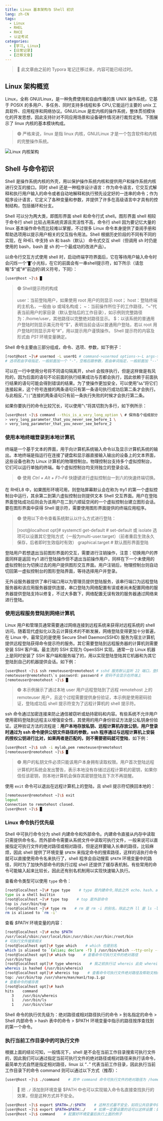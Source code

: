 ```yaml
---
title: Linux 基本架构与 Shell 初识
lang: zh-CN
tags: 
  - Linux
  - RHEL
  - RHCE
  - 认证考试
categories: 
  - [学习, Linux]
  - [日常记录]
  - [迁移文章]
---
```

> 🔴 此文章由之前的 Typora 笔记迁移过来，内容可能已经过时。

## Linux 架构概览

​Linux，全称 GNU/Linux，是一种免费使用和自由传播的类 UNIX 操作系统，它基于 POSIX 的多用户、多任务、同时支持多线程和多 CPU,它能运行主要的 unix 工具软件、应用程序和网络协议。GNU/Linux 是宏内核的操作系统，整体贯彻模块化的开发思想，因此支持针对不同应用场景和设备硬件情况进行裁剪定制。下图展示了 linux 内核的基本模块构成。

> 🟢 严格来说，linux 是指 linux 内核，GNU/Linux 才是一个包含软件和内核的完整操作系统。

![Linux 内核架构](images/linux/Linux-内核架构.png)

## Shell 与命令初识

​Shell 是操作系统内核的外壳，用以保护操作系统内核和提供用户和操作系统内核进行交互的接口。同时 shell 还是一种程序设计语言：作为命令语言，它交互式解释和执行用户输入的命令或者自动地解释和执行预先设定好的一连串的命令；作为程序设计语言，它定义了各种变量和参数，并提供了许多在高级语言中才具有的控制结构，包括循环和分支。

​Shell 可以分为两大类，即图形界面 shell 和命令行式 shell。图形界面 shell 相较于命令行 shell 比较占用系统资源且灵活性不高，命令行 shell 因为要记忆大量的 linux 基本操作命令而比较难以掌握，不过很多 Linux 命令本身提供了查阅手册和帮助选项用以提示用户相关的交互指令用法。Shell 根据历史阶段的不同有不同的实现，在 RHEL 中支持 sh 和 bash（默认） 命令式交互 shell（但调用 sh 时仍是使用的 bash，bash 是 sh 的一个最成功的改进产品）。

​以命令行交互方式使用 shell 时，启动终端字符界面后，它在等待用户输入命令时会闪烁一个“`█`”小光标，在它的前面会有一串shell提示符，如下所示（请忽略"$"或"#"前边的\\转义符号，下同）：

``` bash
[user@host ~]\$ █
```

> 🟢 Shell提示符的构成
> 
> user：当前登陆用户，如果使用 root 用户的则显示 root；
> host：登陆终端的主机名，一般由 ip 或域名构成；
> \~：当前操作所位于的工作路径，“\~”代表当前用户的家目录（默认登陆后的工作目录），如示例则完整路径为：/home/user，其他路径以完整绝对路径显示。
> \$：以该系统的普通用户登陆时则显示美元符号“\$”，表明当前会话以普通用户登陆，若以 root 用户登陆时则显示井号“#”，用以提示用户谨慎操作。
> Shell 提示符的内容及形式由 *PS1* 环境变量确定。

​Shell 命令主要由三部分组成，命令、选项、参数，如下例子：

``` bash
[root@host ~]\# usermod -L user01 # command->usermod options->-L args->user01
# 选项若由字母指定，一般前面加一个 "-"，空格后跟参数，若由单词指定，一般前面加 "--"，= 后跟参数
```

​可以在一行中使用分号将不同语句隔离开，shell 会按序执行，但是这样做是有风险的，因为后面的语句不论前面的执行结果成功与否都会执行，因此依赖于前面执行结果的语句可能会得到错误的结果。为了使操作更加安全，可以使用”`&&`“将它们连接起来，这个符号连接的两条语句只有第一条语句执行成功后第二条才会执行。与此相反，”`||`“连接的两条语句只有前一条执行失败的时候才会执行第二条。

​如果你要执行的命令比较冗长，可以使用”`\`“将其切割为多行，如下例所示：

``` bash
[user@host ~]\$ command --this_is_a_very_long_option \ # 保持各个组成部分完整，不要拆分
> very_long_parameter_that_you_never_see_before_1 \
> very_long_parameter_that_you_never_see_before_2
```

### 使用本地终端登录到本地计算机

​终端是一个基于文本的界面，用于向计算机系统输入命令以及显示计算机系统的输出。本地终端是指运行在连接了键盘和显示器直接输入输出的设备上的文本界面，这些设备也称为 Linux 计算机的物理控制台。物理控制台支持多个虚拟控制台，它们可以运行单独的终端。每个虚拟控制台均支持独立的登录会话。

> 🟢 使用 *Ctrl + Alt + F1~F6* 快捷键进行虚拟控制台一到六的快速终端切换。

在 RHEL8 中，如果图形环境可用，则登陆屏幕默认会在称为 tty1 的第一个虚拟控制台中运行，其余第二到第六虚拟控制台则提供文本 Shell 交互界面。用户在登陆界面登陆成功后则会为该用户在二到六顺延空闲的一个虚拟控制台建立图形会话。要在图形界面中获得 Shell 提示符，需要使用图形界面提供的终端应用程序。

> 🟢 使用以下命令查看系统默认以什么方式进行登陆：
> 
> [root@localhost opt]\# systemctl get-default # set-default 或 isolate 选项可以设置其它登陆方式（一般为multi-user.target）（前者重启生效永久保存，后者即时生效临时有效）
> graphical.target    # 默认图形界面登陆

​登陆用户若想退出当前图形界面的交互，需要进行注销操作，注意：切换用户的界面同样是返回 tty1 进行登陆操作但不退出当前操作用户，同样在下一个未使用的虚拟控制台为切换过去的用户提供图形交互界面。用户注销后，物理控制台则自动切回第一虚拟控制台的图形登陆界面，等待选择用户并登录。

​无外设服务器提供了串行端口用以为管理员提供登陆服务，该串行端口为远程登陆服务器和该应用服务器提供连接，串口登陆为网络配置有误或者尚未配置网络的服务器提供登陆支持以修复，不过大多数下，网络配置无误有效的服务器通过网络来进行登陆。

### 使用远程服务登陆到网络计算机

​Linux 用户和管理员通常需要通过网络连接到远程系统来获得对远程系统的 shell 访问。随着现代虚拟化以及云计算技术的不断发展，网络登陆变得更加十分普遍，在 Linux 中，最常见的是使用 Secure Shell Daemon(SSHD) 服务为宿主计算机提供远程登陆获得命令提示符的服务。其它需要登陆到远程服务器的计算机则需要安装 SSH 客户端。最主流的 SSH 实现为 OpenSSH 实现。通常一台 Linux 机器上是同时安装了 SSH 客户端和服务端了的，用以实现登陆登陆其它机器和为其它登陆到自己的机器提供会话。如下例：

``` bash
[user@host ~]\$ ssh remoteuser@remotehost # sshd 服务默认监听 22 端口，登陆时不指定的话客户端默认去连 22
remoteuser@remotehost\`s password: password # 密码不会显示在终端上
[remoteuser@remotehost ~]\$ █
```

> 🟢 本示例展示了通过本地 user 用户远程登陆到了远程 remotehost 上的 remoteuser 用户，且这个过程需要提供身份验证，本示例是使用密码验证，登陆成功后 shell 提示符变为了远程计算机的 shell 提示符。

​ssh 命令通过加密连接来防止通信被窃听或劫持密码和内容。有些系统不允许用户使用密码登陆到远程主以增强安全性，其使用的用户身份验证方法是公私钥身份验证。这种验证方法的流程是：<b>**用户本地存放私钥、远程计算机存放公钥，用户登录时通过为 ssh 命令提供公钥文件路径的参数，ssh 程序通过与远程计算机上安装的授权公钥进行比对，如果两者是匹配的，则不需要密码就可登陆**</b>，如下例：

``` bash
[user@host ~]\$ ssh -i mylab.pem remoteuser@remotehost
[remoteuser@remotehost ~]\$ █
```

> 🟢 用户的私钥文件必须只能该用户本身拥有读取权限。用户首次登陆远程计算机时系统会发出警告，表示本地没有存储过远程计算机的密钥，如果你信任该密钥，则本地计算机会保存其密钥登陆且下次不再提醒。

​使用 `exit` 命令可以退出在远程计算机上的登陆，且 shell 提示符切换回本地的：

``` bash
[remoteuser@remotehost ~]\$ exit
logout
Connection to remotehost closed.
[user@host ~]\$ █
```

### Linux 命令执行优先级

​Shell 中可执行命令分为 shell 内建命令和外部命令。内建命令直接从内存中读取只需提供命令名，而外部命令需要从系统文件中读取可执行文件，一般来说可以直接指定可执行文件的绝对路径或相对路径，但是这样要输入长串的路径，比较麻烦，因此 shell 提供了环境变量 `$PATH` 来指定命令的搜索路径，这样的话执行命令就可以直接使用命令名来执行了，shell 程序会自动搜索 `$PATH` 环境变量中的路径，同时为了加快外部命令的执行过程 shell 还提供了缓存表机制。有些常用的命令可能输入起来比较长，因此还有别名机制用以实现快速输入执行。

查看命令类型可以使用 `type` 命令：

``` bash
[root@localhost ~]\# type type    # type 是内建命令,除此之外 echo、hash、alias、pwd也是
type is a shell builtin
[root@localhost ~]\# type top    # top 是外部命令
top is /usr/bin/top
[root@localhost ~]\# type rm    # rm 是 rm -i 的别名，除此之外 ll 是 ls -l 的别名
rm is aliased to `rm -i'
```

查看 *$PATH* 环境变量的内容：

``` bash
[root@localhost ~]\# echo $PATH
/usr/local/sbin:/usr/local/bin:/usr/sbin:/usr/bin:/root/bin
# 可执行文件搜索相关
[root@localhost opt]\# type which    # which 也是别名
which is aliased to `(alias; declare -f) | /usr/bin/which --tty-only --read-alias --read-functions --show-tilde --show-dot`
[root@localhost opt]\# which top    # 查看命令可执行文件的绝对路径
/usr/bin/top
[root@localhost opt]\# type whereis    # 我之前执行过 whereis 此处 whereis 是从缓存表里加载的 
whereis is hashed (/usr/bin/whereis)
[root@localhost opt]\# whereis top    # 查看命令可执行文件绝对路径及帮助文档绝对路径
top: /usr/bin/top /usr/share/man/man1/top.1.gz
# 查看命令的缓存表
[root@localhost opt]\# hash
hits    command
   3    /usr/bin/whereis
   1    /usr/bin/ls
   1    /usr/bin/clear
```

​Shell 命令的执行优先级为：绝对路径或相对路径执行的命令 > 别名指定的命令 > Shell 内部命令 > hash 表中的命令 > $PATH 环境变量中指示的路径按序查找到的第一个命令。

### 执行当前工作目录中的可执行文件

​根据上面的结论可知，一般情况下，shell 是不会在当前工作目录搜索可执行文件的，因此我们可以通过指定当前可执行文件的绝对路径或相对路径来执行该命令，最简单方式自然是指定相对路径，linux 以 “`.`” 代表当前工作目录，因此执行当前工作目录下的命令 command 则可以通过以下方式（推荐）：

``` bash
[user@host ~]\$ ./command    # 其中 command 命令可执行文件的绝对路径为 /home/user/command
```

> 🔴 把 `./` 添加到环境变量 \$PATH 中也可以实现输入命令名直接查找执行的效果，但是这种方式并不安全。

``` bash
[user@host ~]\$ export $PATH=./:$PATH    # 这种方式最不安全，如将公共目录中的病毒程序名字取为 ls ，任何用户在此工作目录中都会优先执行病毒程序
[user@host ~]\$ export $PATH=$PATH:./    # 如果一定要设置的话可以这样设置：如果自己的命令名和系统的一样的话会优先执行系统的，自己的命令并不执行
[user@host ~]\$ command    # 配置好环境变量后执行上面的例子
```
